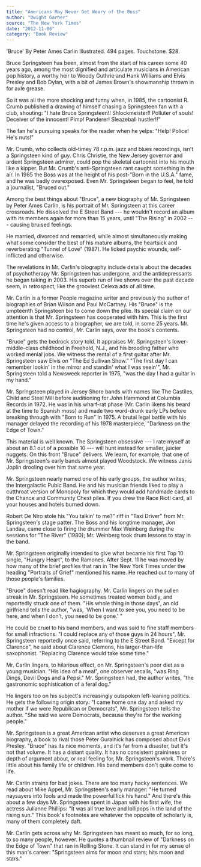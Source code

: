 ```yaml
---
title: "Americans May Never Get Weary of the Boss"
author: "Dwight Garner"
source: "The New York Times"
date: "2012-11-06"
category: "Book Review"
---
```


'Bruce' By Peter Ames Carlin Illustrated. 494 pages. Touchstone. $28.

Bruce Springsteen has been, almost from the start of his career some 40 years ago, among the most dignified and articulate musicians in American pop history, a worthy heir to Woody Guthrie and Hank Williams and Elvis Presley and Bob Dylan, with a bit of James Brown's showmanship thrown in for axle grease.

So it was all the more shocking and funny when, in 1985, the cartoonist R. Crumb published a drawing of himself chasing a Springsteen fan with a club, shouting: "I hate Bruce Springsteen!! Shlockmeister!! Polluter of souls! Deceiver of the innocent! Pimp! Panderer! Sleazeball hustler!!"

The fan he's pursuing speaks for the reader when he yelps: "Help! Police! He's nuts!"

Mr. Crumb, who collects old-timey 78 r.p.m. jazz and blues recordings, isn't a Springsteen kind of guy. Chris Christie, the New Jersey governor and ardent Springsteen admirer, could pop the skeletal cartoonist into his mouth like a kipper. But Mr. Crumb's anti-Springsteen rant caught something in the air. In 1985 the Boss was at the height of his post-"Born in the U.S.A." fame, and he was badly overexposed. Even Mr. Springsteen began to feel, he told a journalist, "Bruced out."

Among the best things about "Bruce", a new biography of Mr. Springsteen by Peter Ames Carlin, is his portrait of Mr. Springsteen at this career crossroads. He dissolved the E Street Band --- he wouldn't record an album with its members again for more than 15 years, until "The Rising" in 2002 --- causing bruised feelings.

He married, divorced and remarried, while almost simultaneously making what some consider the best of his mature albums, the heartsick and reverberating "Tunnel of Love" (1987). He licked psychic wounds, self-inflicted and otherwise.

The revelations in Mr. Carlin's biography include details about the decades of psychotherapy Mr. Springsteen has undergone, and the antidepressants he began taking in 2003. His superb run of live shows over the past decade seem, in retrospect, like the grooviest Celexa ads of all time.

Mr. Carlin is a former People magazine writer and previously the author of biographies of Brian Wilson and Paul McCartney. His "Bruce" is the umpteenth Springsteen bio to come down the pike. Its special claim on our attention is that Mr. Springsteen has cooperated with him. This is the first time he's given access to a biographer, we are told, in some 25 years. Mr. Springsteen had no control, Mr. Carlin says, over the book's contents.

"Bruce" gets the bedrock story told. It appraises Mr. Springsteen's lower- middle-class childhood in Freehold, N.J., and his brooding father who worked menial jobs. We witness the rental of a first guitar after Mr. Springsteen saw Elvis on "The Ed Sullivan Show." "The first day I can remember lookin' in the mirror and standin' what I was seein'", Mr. Springsteen told a Newsweek reporter in 1975, "was the day I had a guitar in my hand."

Mr. Springsteen played in Jersey Shore bands with names like The Castiles, Child and Steel Mill before auditioning for John Hammond at Columbia Records in 1972. He was in his wharf-rat phase (Mr. Carlin likens his beard at the time to Spanish moss) and made two word-drunk early LPs before breaking through with "Born to Run" in 1975. A brutal legal battle with his manager delayed the recording of his 1978 masterpiece, "Darkness on the Edge of Town."

This material is well known. The Springsteen obsessive --- I rate myself at about an 8.1 out of a possible 10 --- will hunt instead for smaller, juicier nuggets. On this front "Bruce" delivers. We learn, for example, that one of Mr. Springsteen's early bands almost played Woodstock. We witness Janis Joplin drooling over him that same year.

Mr. Springsteen nearly named one of his early groups, the author writes, the Intergalactic Pubic Band. He and his musician friends liked to play a cutthroat version of Monopoly for which they would add handmade cards to the Chance and Community Chest piles. If you drew the Race Riot! card, all your houses and hotels burned down.

Robert De Niro stole his "You talkin' to me?" riff in "Taxi Driver" from Mr. Springsteen's stage patter. The Boss and his longtime manager, Jon Landau, came close to firing the drummer Max Weinberg during the sessions for "The River" (1980); Mr. Weinberg took drum lessons to stay in the band.

Mr. Springsteen originally intended to give what became his first Top 10 single, "Hungry Heart", to the Ramones. After Sept. 11 he was moved by how many of the brief profiles that ran in The New York Times under the heading "Portraits of Grief" mentioned his name. He reached out to many of those people's families.

"Bruce" doesn't read like hagiography. Mr. Carlin lingers on the sullen streak in Mr. Springsteen. He sometimes treated women badly, and reportedly struck one of them. "His whole thing in those days", an old girlfriend tells the author, "was, 'When I want to see you, you need to be here, and when I don't, you need to be gone.' "

He could be cruel to his band members, and was said to fine staff members for small infractions. "I could replace any of those guys in 24 hours", Mr. Springsteen reportedly once said, referring to the E Street Band. "Except for Clarence", he said about Clarence Clemons, his larger-than-life saxophonist. "Replacing Clarence would take some time."

Mr. Carlin lingers, to hilarious effect, on Mr. Springsteen's poor diet as a young musician. "His idea of a meal", one observer recalls, "was Ring Dings, Devil Dogs and a Pepsi." Mr. Springsteen had, the author writes, "the gastronomic sophistication of a feral dog."

He lingers too on his subject's increasingly outspoken left-leaning politics. He gets the following origin story: "I came home one day and asked my mother if we were Republican or Democrats", Mr. Springsteen tells the author. "She said we were Democrats, because they're for the working people."

Mr. Springsteen is a great American artist who deserves a great American biography, a book to rival those Peter Guralnick has composed about Elvis Presley. "Bruce" has its nice moments, and it's far from a disaster, but it's not that volume. It has a distant quality. It has no consistent graininess or depth of argument about, or real feeling for, Mr. Springsteen's work. There's little about his family life or children. His band members don't quite come to life.

Mr. Carlin strains for bad jokes. There are too many hacky sentences. We read about Mike Appel, Mr. Springsteen's early manager: "He turned naysayers into fools and made the powerful lick his hand." And there's this about a few days Mr. Springsteen spent in Japan with his first wife, the actress Julianne Phillips: "It was all true love and lollipops in the land of the rising sun." This book's footnotes are whatever the opposite of scholarly is, many of them completely daft.

Mr. Carlin gets across why Mr. Springsteen has meant so much, for so long, to so many people, however. He quotes a thumbnail review of "Darkness on the Edge of Town" that ran in Rolling Stone. It can stand in for my sense of this man's career: "Springsteen aims for moon and stars; hits moon and stars."